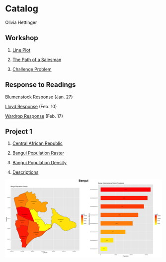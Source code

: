 # Catalog

Olivia Hettinger

## Workshop

1. [Line Plot](https://github.com/ohhettinger/wickedproblems/blob/master/plot2.png)

2. [The Path of a Salesman](https://github.com/ohhettinger/wickedproblems/blob/master/plot3.png)

3. [Challenge Problem](https://github.com/ohhettinger/wickedproblems/blob/master/challenge_question_1.png)

## Response to Readings

[Blumenstock Response](https://github.com/ohhettinger/wickedproblems/blob/master/blumenstock.md) (Jan. 27)

[Lloyd Response](https://github.com/ohhettinger/wickedproblems/blob/master/Lloyd.md) (Feb. 10)

[Wardrop Response](https://github.com/ohhettinger/wickedproblems/blob/master/Wardop.md) (Feb. 17)

## Project 1

1. [Central African Republic](https://github.com/ohhettinger/wickedproblems/blob/master/project1.md)

2. [Bangui Population Raster](https://github.com/ohhettinger/wickedproblems/blob/master/Bangui_adm3_population_again.png)

3. [Bangui Population Density](https://github.com/ohhettinger/wickedproblems/blob/master/Bangui.png)

4. [Descriptions](https://github.com/ohhettinger/wickedproblems/blob/master/Project_1_Descriptions.md)

![pic](Bangui.png)

